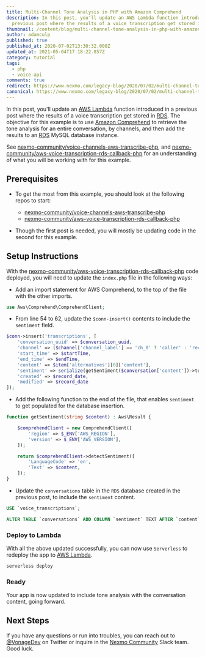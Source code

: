 ```yaml
---
title: Multi-Channel Tone Analysis in PHP with Amazon Comprehend
description: In this post, you'll update an AWS Lambda function introduced in a
  previous post where the results of a voice transcription get stored in RDS.
thumbnail: /content/blog/multi-channel-tone-analysis-in-php-with-amazon-comprehend/Social_Sentiment-Analysis_Voice_1200x627-1.png
author: adamculp
published: true
published_at: 2020-07-02T13:30:32.000Z
updated_at: 2021-05-04T17:18:22.857Z
category: tutorial
tags:
  - php
  - voice-api
comments: true
redirect: https://www.nexmo.com/legacy-blog/2020/07/02/multi-channel-tone-analysis-in-php-with-amazon-comprehend
canonical: https://www.nexmo.com/legacy-blog/2020/07/02/multi-channel-tone-analysis-in-php-with-amazon-comprehend
---
```

In this post, you'll update an [AWS Lambda](https://aws.amazon.com/lambda/) function introduced in a previous post where the results of a voice transcription get stored in [RDS](https://aws.amazon.com/rds/). The objective for this example is to use [Amazon Comprehend](https://aws.amazon.com/comprehend/) to retrieve the tone analysis for an entire conversation, by channels, and then add the results to an [RDS](https://aws.amazon.com/rds/) MySQL database instance.

See [nexmo-community/voice-channels-aws-transcribe-php](https://github.com/nexmo-community/voice-channels-aws-transcribe-php), and [nexmo-community/aws-voice-transcription-rds-callback-php](https://github.com/nexmo-community/aws-voice-transcription-rds-callback-php) for an understanding of what you will be working with for this example.

<sign-up></sign-up>

## Prerequisites

* To get the most from this example, you should look at the following repos to start:

  * [nexmo-community/voice-channels-aws-transcribe-php](https://github.com/nexmo-community/voice-channels-aws-transcribe-php)
  * [nexmo-community/aws-voice-transcription-rds-callback-php](https://github.com/nexmo-community/aws-voice-transcription-rds-callback-php)
* Though the first post is needed, you will mostly be updating code in the second for this example.

## Setup Instructions

With the [nexmo-community/aws-voice-transcription-rds-callback-php](https://github.com/nexmo-community/aws-voice-transcription-rds-callback-php) code deployed, you will need to update the `index.php` file in the following ways:

* Add an import statement for AWS Comprehend, to the top of the file with the other imports.

```php
use Aws\Comprehend\ComprehendClient;
```

* From line 54 to 62, update the `$conn-insert()` contents to include the `sentiment` field.

```php
$conn->insert('transcriptions', [
    'conversation_uuid' => $conversation_uuid,
    'channel' => ($channel['channel_label'] == 'ch_0' ? 'caller' : 'recipient'),
    'start_time' => $startTime,
    'end_time' => $endTime,
    'content' => $item['alternatives'][0]['content'],
    'sentiment' => serialize(getSentiment($conversation['content'])->toArray()),
    'created' => $record_date,
    'modified' => $record_date
]);
```

* Add the following function to the end of the file, that enables `sentiment` to get populated for the database insertion.

```php
function getSentiment(string $content) : Aws\Result {

    $comprehendClient = new ComprehendClient([
        'region' => $_ENV['AWS_REGION'],
        'version' => $_ENV['AWS_VERSION'],
    ]);

    return $comprehendClient->detectSentiment([
        'LanguageCode' => 'en',
        'Text' => $content,
    ]);
}
```

* Update the `conversations` table in the `RDS` database created in the previous post, to include the `sentiment` content.

```sql
USE `voice_transcriptions`;

ALTER TABLE `conversations` ADD COLUMN `sentiment` TEXT AFTER `content`
```

### Deploy to Lambda

With all the above updated successfully, you can now use `Serverless` to redeploy the app to [AWS Lambda](https://aws.amazon.com/lambda/).

```bash
serverless deploy
```

### Ready

Your app is now updated to include tone analysis with the conversation content, going forward.

## Next Steps

If you have any questions or run into troubles, you can reach out to [@VonageDev](https://twitter.com/vonagedev) on Twitter or inquire in the [Nexmo Community](http://nexmo-community.slack.com) Slack team. Good luck.